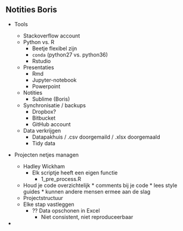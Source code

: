 ## Notities Boris

* Tools
    * Stackoverflow account
    * Python vs. R
        * Beetje flexibel zijn
        * `conda` (python27 vs. python36)
        * Rstudio
    * Presentaties
        * Rmd
        * Jupyter-notebook
        * Powerpoint
    * Notities
        * Sublime (Boris)
    * Synchronisatie / backups
        * Dropbox?
        * Bitbucket
        * GitHub account
    * Data verkrijgen
        * Datapakhuis / .csv doorgemaild / .xlsx doorgemaald
        * Tidy data

* Projecten netjes managen
    * Hadley Wickham
        * Elk scriptje heeft een eigen functie
            * 1_pre_process.R
    * Houd je code overzichtelijk
            * comments bij je code
            * lees style guides
            * kunnen andere mensen ermee aan de slag
    * Projectstructuur
    * Elke stap vastleggen
        * ?? Data opschonen in Excel
            * Niet consistent, niet reproduceerbaar

*
